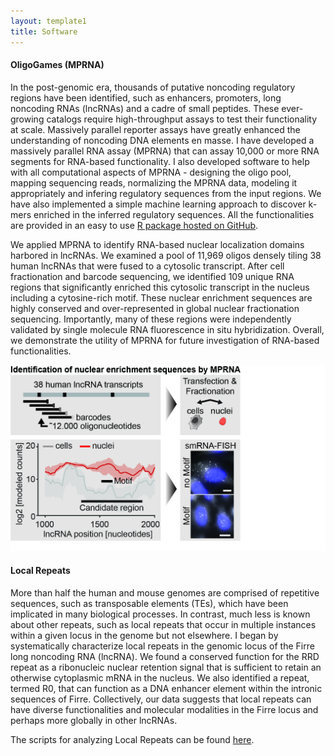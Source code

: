 ```yaml
---
layout: template1
title: Software
---
```


<!-- Global site tag (gtag.js) - Google Analytics -->
<script async src="https://www.googletagmanager.com/gtag/js?id=UA-111431367-3"></script>
<script>
  window.dataLayer = window.dataLayer || [];
  function gtag(){dataLayer.push(arguments);}
  gtag('js', new Date());

  gtag('config', 'UA-111431367-3');
</script>

#### OligoGames (MPRNA)

In the post-genomic era, thousands of putative noncoding regulatory regions have been identified, such as enhancers, promoters, long noncoding RNAs (lncRNAs) and a cadre of small peptides. These ever-growing catalogs require high-throughput assays to test their functionality at scale. Massively parallel reporter assays have greatly enhanced the understanding of noncoding DNA elements en masse. I have developed a massively parallel RNA assay (MPRNA) that can assay 10,000 or more RNA segments for RNA-based functionality. I also developed software to help with all computational aspects of MPRNA - designing the oligo pool, mapping sequencing reads, normalizing the MPRNA data, modeling it appropriately and infering regulatory sequences from the input regions. We have also implemented a simple machine learning approach to discover k-mers enriched in the inferred regulatory sequences. All the functionalities are provided in an easy to use [R package hosted on GitHub](https://github.com/cshukla/oligoGames).

We applied MPRNA to identify RNA-based nuclear localization domains harbored in lncRNAs. We examined a pool of 11,969 oligos densely tiling 38 human lncRNAs that were fused to a cytosolic transcript. After cell fractionation and barcode sequencing, we identified 109 unique RNA regions that significantly enriched this cytosolic transcript in the nucleus including a cytosine-rich motif. These nuclear enrichment sequences are highly conserved and over-represented in global nuclear fractionation sequencing. Importantly, many of these regions were independently validated by single molecule RNA fluorescence in situ hybridization. Overall, we demonstrate the utility of MPRNA for future investigation of RNA-based functionalities. 

![alt text](https://raw.githubusercontent.com/cshukla/cshukla.github.io/master/assets/img/oligoGames.synopsis.jpg "Oligo Games Synopsis")

#### Local Repeats

More than half the human and mouse genomes are comprised of repetitive sequences, such as transposable elements (TEs), which have been implicated in many biological processes. In contrast, much less is known about other repeats, such as local repeats that occur in multiple instances within a given locus in the genome but not elsewhere. I began by systematically characterize local repeats in the genomic locus of the Firre long noncoding RNA (lncRNA). We found a conserved function for the RRD repeat as a ribonucleic nuclear retention signal that is sufficient to retain an otherwise cytoplasmic mRNA in the nucleus. We also identified a repeat, termed R0, that can function as a DNA enhancer element within the intronic sequences of Firre. Collectively, our data suggests that local repeats can have diverse functionalities and molecular modalities in the Firre locus and perhaps more globally in other lncRNAs. 

The scripts for analyzing Local Repeats can be found [here](https://github.com/cshukla/Local-Repeats).
